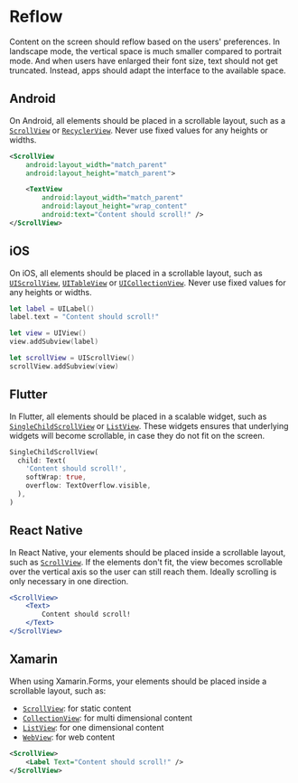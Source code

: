 # Reflow

Content on the screen should reflow based on the users' preferences.  In landscape mode, the vertical space is much smaller compared to portrait mode. And when users have enlarged their font size, text should not get truncated. Instead, apps should adapt the interface to the available space.

## Android

On Android, all elements should be placed in a scrollable layout, such as a [`ScrollView`](https://developer.android.com/reference/android/widget/ScrollView) or [`RecyclerView`](https://developer.android.com/jetpack/androidx/releases/recyclerview). Never use fixed values for any heights or widths.


```xml
<ScrollView
    android:layout_width="match_parent"
    android:layout_height="match_parent">

    <TextView
        android:layout_width="match_parent"
        android:layout_height="wrap_content"
        android:text="Content should scroll!" />
</ScrollView>
```

## iOS

On iOS, all elements should be placed in a scrollable layout, such as [`UIScrollView`](https://developer.apple.com/documentation/uikit/uiscrollview), [`UITableView`](https://developer.apple.com/documentation/uikit/views_and_controls/table_views) or [`UICollectionView`](https://developer.apple.com/documentation/uikit/views_and_controls/collection_views). Never use fixed values for any heights or widths.

```swift
let label = UILabel()
label.text = "Content should scroll!"

let view = UIView()
view.addSubview(label)

let scrollView = UIScrollView()
scrollView.addSubview(view)
```

## Flutter

In Flutter, all elements should be placed in a scalable widget, such as [`SingleChildScrollView`](https://api.flutter.dev/flutter/widgets/SingleChildScrollView-class.html) or [`ListView`](https://api.flutter.dev/flutter/widgets/ListView-class.html). These widgets ensures that underlying widgets will become scrollable, in case they do not fit on the screen.

```dart
SingleChildScrollView(
  child: Text(
    'Content should scroll!',
    softWrap: true,
    overflow: TextOverflow.visible,
  ),
)
```

## React Native

In React Native, your elements should be placed inside a scrollable layout, such as [`ScrollView`](https://reactnative.dev/docs/scrollview). If the elements don't fit, the view becomes scrollable over the vertical axis so the user can still reach them. Ideally scrolling is only necessary in one direction.

```jsx
<ScrollView>
    <Text>
        Content should scroll!
    </Text>
</ScrollView>
```

## Xamarin

When using Xamarin.Forms, your elements should be placed inside a scrollable layout, such as:

- [`ScrollView`](https://docs.microsoft.com/en-us/xamarin/xamarin-forms/user-interface/layouts/scrollview): for static content
- [`CollectionView`](https://docs.microsoft.com/en-us/xamarin/xamarin-forms/user-interface/collectionview/): for multi dimensional content
- [`ListView`](https://docs.microsoft.com/en-us/xamarin/xamarin-forms/user-interface/listview/): for one dimensional content
- [`WebView`](https://docs.microsoft.com/en-us/xamarin/xamarin-forms/user-interface/webview): for web content

```xml
<ScrollView>
    <Label Text="Content should scroll!" />
</ScrollView>
```
